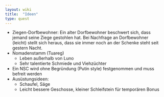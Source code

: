 ```yaml
---
layout: wiki
title:  "Ideen"
type: quest
---
```


- Ziegen-Dorfbewohner: Ein alter Dorfbewohner beschwert sich, dass jemand seine Ziege gestohlen hat. Bei Nachfrage an Dorfbewohner (leicht) stellt sich heraus, dass sie immer noch an der Schenke steht seit gestern Nacht.
- Nomadenstamm (Tuareg)
  - Leben außerhalb von Luno
  - Sehr talentierte Schmiede und Viehzüchter
- Ein NSC wird ohne Begründung (Putin style) festgenommen und muss befreit werden
- Ausüstungsideen:
  - Schaufel, Säge
  - Leicht bessere Geschosse, kleiner Schleifstein für temporären Bonus